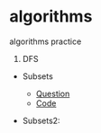 # algorithms
algorithms practice



1. DFS

* Subsets 
    - <a href="https://github.com/daldalhada/algorithms/blob/main/DFS/Subsets/%EB%AC%B8%EC%A0%9C.PNG ">Question</a>
    - <a href="https://github.com/daldalhada/algorithms/blob/main/DFS/Subsets/main.cpp">Code</a>

* Subsets2: 